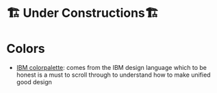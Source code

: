 # 🏗️ Under Constructions🏗️

# Colors 

- [IBM colorpalette](https://github.com/IBM-Design/colors/blob/master/ibm-colors.ase): comes from the IBM design language which to be honest is a must to scroll through to understand how to make unified good design 